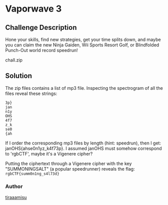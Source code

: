 # Vaporwave 3
## Challenge Description
Hone your skills, find new strategies, get your time splits down, and maybe you can claim the new Ninja Gaiden, Wii Sports Resort Golf, or Blindfolded Punch-Out world record speedrun!

chall.zip

## Solution
The zip files contains a list of mp3 file. Inspecting the spectrogram of all the files reveal these strings:
```
3p}
jan
n1y
OHS
4f7
z_k
se0
{ah
```
If I order the corresponding mp3 files by length (hint: speedrun), then I get: janOHS{ahse0n1yz_k4f73p}. I assumed janOHS must somehow correspond to 'rgbCTF', maybe it's a Vigenere cipher?

Putting the ciphertext through a Vigenere cipher with the key "SUMMONINGSALT" (a popular speedrunner) reveals the flag: `rgbCTF{summ0n1ng_s4l73d}`

### Author
[tiraaamisu](https://github.com/Lindzy)
